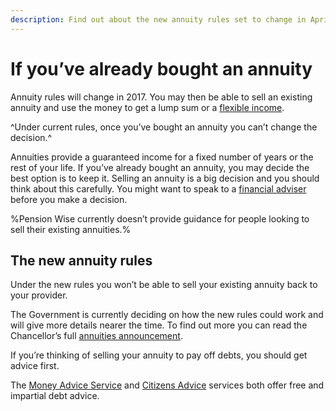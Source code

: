 ```yaml
---
description: Find out about the new annuity rules set to change in April 2016.
---
```


# If you’ve already bought an annuity

Annuity rules will change in 2017. You may then be able to sell an existing annuity and use the money to get a lump sum or a [flexible income](/adjustable-income).

^Under current rules, once you’ve bought an annuity you can’t change the decision.^

Annuities provide a guaranteed income for a fixed number of years or the rest of your life. If you’ve already bought an annuity, you may decide the best option is to keep it. Selling an annuity is a big decision and you should think about this carefully. You might want to speak to a [financial adviser](/financial-advice) before you make a decision.

%Pension Wise currently doesn’t provide guidance for people looking to sell their existing annuities.%

## The new annuity rules

Under the new rules you won’t be able to sell your existing annuity back to your provider.

The Government is currently deciding on how the new rules could work and will give more details nearer the time. To find out more you can read the Chancellor’s full [annuities announcement](https://www.gov.uk/government/news/pension-freedoms-to-be-extended-to-people-with-annuities).

If you’re thinking of selling your annuity to pay off debts, you should get advice first.

The [Money Advice Service](https://www.moneyadviceservice.org.uk/en) and [Citizens Advice](http://www.citizensadvice.org.uk) services both offer free and impartial debt advice.
